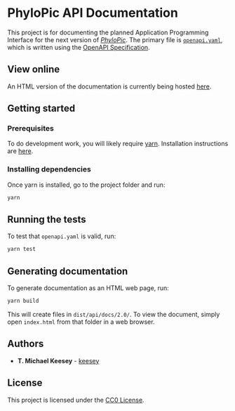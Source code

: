 # PhyloPic API Documentation

This project is for documenting the planned Application Programming Interface for the next version of [*PhyloPic*](http://phylopic.org). The primary file is [`openapi.yaml`](https://github.com/keesey/phylopic-api-docs/blob/master/openapi.yaml), which is written using the [OpenAPI Specification](https://swagger.io/specification/).

## View online

An HTML version of the documentation is currently being hosted [here](http://www.phylopic.org.s3-website-us-west-2.amazonaws.com/api/docs/2.0/).

## Getting started

### Prerequisites

To do development work, you will likely require [yarn](https://yarnpkg.com/). Installation instructions are [here](https://yarnpkg.com/docs/install).

### Installing dependencies

Once yarn is installed, go to the project folder and run:

```sh
yarn
```

## Running the tests

To test that `openapi.yaml` is valid, run:

```sh
yarn test
```

## Generating documentation

To generate documentation as an HTML web page, run:

```sh
yarn build
```

This will create files in `dist/api/docs/2.0/`. To view the document, simply open `index.html` from that folder in a web browser.

## Authors

* **T. Michael Keesey** - [keesey](https://github.com/keesey)

## License

This project is licensed under the [CC0 License](https://creativecommons.org/share-your-work/public-domain/cc0).
